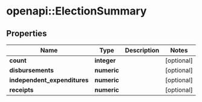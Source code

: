 # openapi::ElectionSummary


## Properties
Name | Type | Description | Notes
------------ | ------------- | ------------- | -------------
**count** | **integer** |  | [optional] 
**disbursements** | **numeric** |  | [optional] 
**independent_expenditures** | **numeric** |  | [optional] 
**receipts** | **numeric** |  | [optional] 


